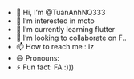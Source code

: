 - 👋 Hi, I’m @TuanAnhNQ333
- 👀 I’m interested in moto
- 🌱 I’m currently learning flutter
- 💞️ I’m looking to collaborate on F..
- 📫 How to reach me : iz
- 😄 Pronouns: 
- ⚡ Fun fact: FA :)))

<!---
TuanAnhNQ333/TuanAnhNQ333 is a ✨ special ✨ repository because its `README.md` (this file) appears on your GitHub profile.
You can click the Preview link to take a look at your changes.
--->
